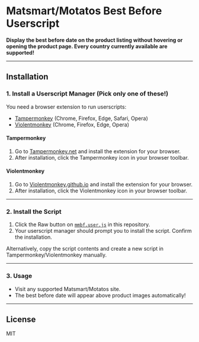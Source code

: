# Matsmart/Motatos Best Before Userscript

**Display the best before date on the product listing without hovering or opening the product page. Every country currently available are supported!**

---

## Installation

### 1. Install a Userscript Manager (Pick only one of these!)

You need a browser extension to run userscripts:

- [Tampermonkey](https://www.tampermonkey.net/) (Chrome, Firefox, Edge, Safari, Opera)
- [Violentmonkey](https://violentmonkey.github.io/) (Chrome, Firefox, Edge, Opera)

#### Tampermonkey

1. Go to [Tampermonkey.net](https://www.tampermonkey.net/) and install the extension for your browser.
2. After installation, click the Tampermonkey icon in your browser toolbar.

#### Violentmonkey

1. Go to [Violentmonkey.github.io](https://violentmonkey.github.io/) and install the extension for your browser.
2. After installation, click the Violentmonkey icon in your browser toolbar.

---

### 2. Install the Script

1. Click the Raw button on [`mmbf.user.js`](./mmbf.user.js) in this repository.
2. Your userscript manager should prompt you to install the script. Confirm the installation.

Alternatively, copy the script contents and create a new script in Tampermonkey/Violentmonkey manually.

---

### 3. Usage

- Visit any supported Matsmart/Motatos site.
- The best before date will appear above product images automatically!

---


## License

MIT
